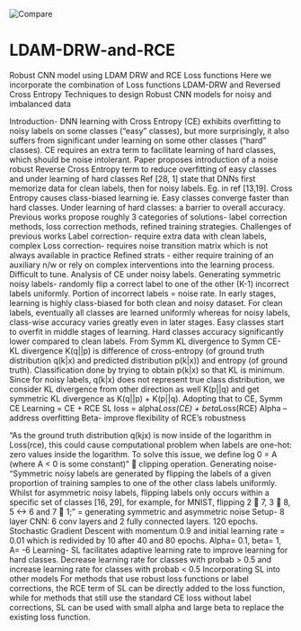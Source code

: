 ![Compare](https://user-images.githubusercontent.com/99614234/190556714-d7126ba8-8acb-41f5-a81f-a03db1f33539.PNG)


# LDAM-DRW-and-RCE
Robust CNN model using LDAM DRW and RCE Loss functions
Here we incorporate the combination of Loss functions LDAM-DRW and Reversed Cross Entropy Techniques to design Robust CNN models for noisy and imbalanced data 

Introduction-
DNN learning with Cross Entropy (CE) exhibits overfitting to noisy labels on some classes (“easy” classes), but more surprisingly, it also suffers from significant under learning on some other classes (“hard” classes). CE requires an extra term to facilitate learning of hard classes, which should be noise intolerant.
Paper proposes introduction of a noise robust Reverse Cross Entropy term to reduce overfitting of easy classes and under learning of hard classes
Ref [28, 1] state that DNNs first memorize data for clean labels, then for noisy labels. Eg. in ref [13,19].
Cross Entropy causes class-biased learning ie. Easy classes converge faster than hard classes. Under learning of hard classes: a barrier to overall accuracy.
Previous works propose roughly 3 categories of solutions- label correction methods, loss correction methods, refined training strategies.
Challenges of previous works
Label correction- require extra data with clean labels, complex
Loss correction- requires noise transition matrix which is not always available in practice
Refined strats - either require training of an auxiliary n/w or rely on complex interventions into the learning process. Difficult to tune.
Analysis of CE under noisy labels.
Generating symmetric noisy labels- randomly flip a correct label to one of the other (K-1) incorrect labels uniformly. Portion of incorrect labels = noise rate.
In early stages, learning is highly class-biased for both clean and noisy dataset. For clean labels, eventually all classes are learned uniformly whereas for noisy labels, class-wise accuracy varies greatly even in later stages. Easy classes start to overfit in middle stages of learning. Hard classes accuracy significantly lower compared to clean labels.
From Symm KL divergence to Symm CE-
KL divergence K(q||p) is difference of cross-entropy (of ground truth distribution q(k|x) and predicted distribution p(k|x)) and entropy (of ground truth). Classification done by trying to obtain p(k|x) so that KL is minimum. 
Since for noisy labels, q(k|x) does not represent true class distribution, we consider KL divergence from other direction as well K(p||q) and get symmetric KL divergence as K(q||p) + K(p||q).
Adopting that to CE, Symm CE Learning = CE + RCE
SL loss = alpha*Loss(CE) + beta*Loss(RCE)
Alpha – address overfitting
Beta- improve flexibility of RCE’s robustness

“As the ground truth distribution q(kjx) is now inside of the logarithm in Loss(rce), this could cause computational problem when labels are one-hot: zero values inside the logarithm. To solve this issue, we define log 0 = A (where A < 0 is some constant)”  clipping operation.
Generating noise-
“Symmetric noisy labels are generated by flipping the labels of a given proportion of training samples to one of the other class labels uniformly. Whilst for asymmetric noisy labels, flipping labels only occurs within a specific set of classes [16, 29], for example, for MNIST, flipping 2  7, 3  8,      5 <->  6 and 7  1;”   = generating symmetric and asymmetric noise
Setup- 
8 layer CNN: 6 conv layers and 2 fully connected layers. 120 epochs. Stochastic Gradient Descent with momentum 0.9 and initial learning rate = 0.01 which is redivided by 10 after 40 and 80 epochs. 
Alpha= 0.1, beta= 1, A= -6
Learning-
SL facilitates adaptive learning rate to improve learning for hard classes. Decrease learning rate for classes with probab > 0.5 and increase learning rate for classes with probab < 0.5
Incorporating SL into other models
For methods that use robust loss functions or label corrections, the RCE term of SL can be directly added to the loss function, while for methods that still use the standard CE loss without label corrections, SL can be used with small alpha and large beta to replace the existing loss function.













